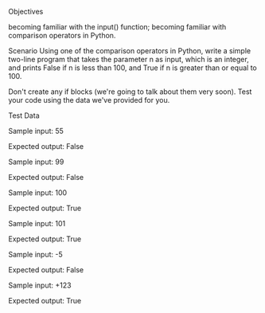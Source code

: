 Objectives

becoming familiar with the input() function;
becoming familiar with comparison operators in Python.

Scenario
Using one of the comparison operators in Python, write a simple two-line program that takes the parameter n as input, which is an integer, and prints False if n is less than 100, and True if n is greater than or equal to 100.

Don't create any if blocks (we're going to talk about them very soon). Test your code using the data we've provided for you.

Test Data

Sample input: 55

Expected output: False

Sample input: 99

Expected output: False

Sample input: 100

Expected output: True

Sample input: 101

Expected output: True

Sample input: -5

Expected output: False

Sample input: +123

Expected output: True
